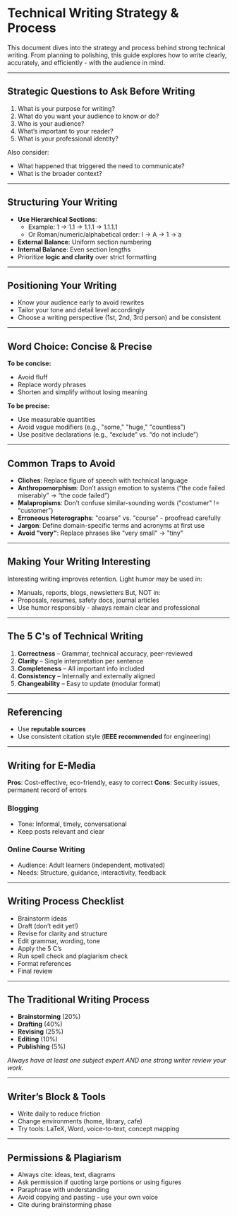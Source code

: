 # Technical Writing Strategy & Process

This document dives into the strategy and process behind strong technical writing. From planning to polishing, 
this guide explores how to write clearly, accurately, and efficiently - with the audience in mind.

---

## Strategic Questions to Ask Before Writing
1. What is your purpose for writing?
2. What do you want your audience to know or do?
3. Who is your audience?
4. What’s important to your reader?
5. What is your professional identity?

Also consider:
- What happened that triggered the need to communicate?
- What is the broader context?

---

## Structuring Your Writing
- **Use Hierarchical Sections**:
  - Example: 1 -> 1.1 -> 1.1.1 -> 1.1.1.1
  - Or Roman/numeric/alphabetical order: I -> A -> 1 -> a
- **External Balance**: Uniform section numbering
- **Internal Balance**: Even section lengths
- Prioritize **logic and clarity** over strict formatting

---

## Positioning Your Writing
- Know your audience early to avoid rewrites
- Tailor your tone and detail level accordingly
- Choose a writing perspective (1st, 2nd, 3rd person) and be consistent

---

## Word Choice: Concise & Precise
**To be concise:**
- Avoid fluff
- Replace wordy phrases
- Shorten and simplify without losing meaning

**To be precise:**
- Use measurable quantities
- Avoid vague modifiers (e.g., "some," "huge," "countless")
- Use positive declarations (e.g., “exclude” vs. “do not include”)

---

## Common Traps to Avoid
- **Cliches**: Replace figure of speech with technical language
- **Anthropomorphism**: Don’t assign emotion to systems (“the code failed miserably” -> “the code failed”)
- **Malapropisms**: Don’t confuse similar-sounding words ("costumer" != "customer")
- **Erroneous Heterographs**: "coarse" vs. "course" - proofread carefully
- **Jargon**: Define domain-specific terms and acronyms at first use
- **Avoid "very"**: Replace phrases like "very small" -> "tiny"

---

## Making Your Writing Interesting
Interesting writing improves retention. Light humor may be used in:
- Manuals, reports, blogs, newsletters
But, NOT in:
- Proposals, resumes, safety docs, journal articles
- Use humor responsibly - always remain clear and professional

---

## The 5 C's of Technical Writing
1. **Correctness** – Grammar, technical accuracy, peer-reviewed
2. **Clarity** – Single interpretation per sentence
3. **Completeness** – All important info included
4. **Consistency** – Internally and externally aligned
5. **Changeability** – Easy to update (modular format)

---

## Referencing
- Use **reputable sources**
- Use consistent citation style (**IEEE recommended** for engineering)

---

## Writing for E-Media
**Pros**: Cost-effective, eco-friendly, easy to correct
**Cons**: Security issues, permanent record of errors

### Blogging
- Tone: Informal, timely, conversational
- Keep posts relevant and clear

### Online Course Writing
- Audience: Adult learners (independent, motivated)
- Needs: Structure, guidance, interactivity, feedback

---

## Writing Process Checklist
- Brainstorm ideas
- Draft (don’t edit yet!)
- Revise for clarity and structure
- Edit grammar, wording, tone
- Apply the 5 C’s
- Run spell check and plagiarism check
- Format references
- Final review

---

## The Traditional Writing Process
- **Brainstorming** (20%)
- **Drafting** (40%)
- **Revising** (25%)
- **Editing** (10%)
- **Publishing** (5%)

_Always have at least one subject expert AND one strong writer review your work._

---

## Writer’s Block & Tools
- Write daily to reduce friction
- Change environments (home, library, cafe)
- Try tools: LaTeX, Word, voice-to-text, concept mapping

---

## Permissions & Plagiarism
- Always cite: ideas, text, diagrams
- Ask permission if quoting large portions or using figures
- Paraphrase with understanding
- Avoid copying and pasting - use your own voice
- Cite during brainstorming phase
